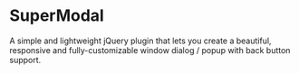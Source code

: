# SuperModal
A simple and lightweight jQuery plugin that lets you create a beautiful, responsive and fully-customizable window dialog / popup with back button support.
